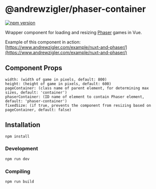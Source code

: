 # @andrewzigler/phaser-container

[![npm version](https://badge.fury.io/js/%40andrewzigler%2Fphaser-container.svg)](https://badge.fury.io/js/%40andrewzigler%2Fphaser-container)

Wrapper component for loading and resizing [Phaser](https://phaser.io/) games in Vue.

Example of this component in action: [https://www.andrewzigler.com/example/nuxt-and-phaser/](https://www.andrewzigler.com/example/nuxt-and-phaser/)

## Component Props
```
width: (width of game in pixels, default: 800)
height: (height of game in pixels, default: 600)
pageContainer: (class name of parent element, for determining max sizes, default: 'container')
phaserContainer: (ID name of element to contain Phaser element, default: 'phaser-container')
fixedSize: (if true, prevents the component from resizing based on pageContainer, default: false)
```

## Installation
```
npm install
```

### Development
```
npm run dev
```

### Compiling
```
npm run build
```

